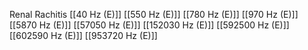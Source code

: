 Renal Rachitis
[[40 Hz (E)]]
[[550 Hz (E)]]
[[780 Hz (E)]]
[[970 Hz (E)]]
[[5870 Hz (E)]]
[[57050 Hz (E)]]
[[152030 Hz (E)]]
[[592500 Hz (E)]]
[[602590 Hz (E)]]
[[953720 Hz (E)]]
